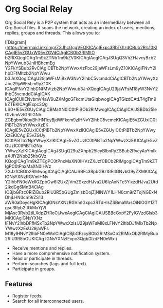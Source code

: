 # Org Social Relay

Org Social Rely is a P2P system that acts as an intermediary between all Org Social files. It scans the network, creating an index of users, mentions, replies, groups and threads. This allows you to:

![Diagram](https://mermaid.ink/img/Z3JhcGggVEQKICAgIExpc3RbTGlzdCBub2Rlc10KICAgIE5vZGUxW05vZGVdCiAgICBOb2RlMltO
b2RlXQogICAgTm9kZTNbTm9kZV0KICAgIAogICAgJSUgQ3VhZHJvcyBzb2NpYWwub3JnIHBhcmEg
Y2FkYSBub2RvCiAgICBTb2NpYWwxXzFbc29jaWFsLm9yZ10KICAgIFNvY2lhbDFfMltzb2NpYWwu
b3JnXQogICAgU29jaWFsMl8xW3NvY2lhbC5vcmddCiAgICBTb2NpYWwyXzJbc29jaWFsLm9yZ10K
ICAgIFNvY2lhbDNfMVtzb2NpYWwub3JnXQogICAgU29jaWFsM18yW3NvY2lhbC5vcmddCiAgICAK
ICAgICUlIENvbmV4aW9uZXMgcGFkcmUtaGlqbwogICAgTGlzdCAtLT4gTm9kZTEKICAgIExpc3Qg
LS0+IE5vZGUyCiAgICBMaXN0IC0tPiBOb2RlMwogICAgCiAgICAlJSBDb25leGlvbmVzIGRlIGNh
ZGEgbm9kbyBhIHN1cyBjdWFkcm9zIHNvY2lhbC5vcmcKICAgIE5vZGUxIC0tPiBTb2NpYWwxXzEK
ICAgIE5vZGUxIC0tPiBTb2NpYWwxXzIKICAgIE5vZGUyIC0tPiBTb2NpYWwyXzEKICAgIE5vZGUy
IC0tPiBTb2NpYWwyXzIKICAgIE5vZGUzIC0tPiBTb2NpYWwzXzEKICAgIE5vZGUzIC0tPiBTb2Np
YWwzXzIKICAgIAogICAgJSUgQ29uZXhpb25lcyBlbnRyZSBub2RvcyAoYmlkaXJlY2Npb25hbGVz
KQogICAgTm9kZTEgPC0tPnxMaXN0IHVzZXJzfCBOb2RlMgogICAgTm9kZTIgPC0tPnxMaXN0IHVz
ZXJzfCBOb2RlMwogICAgCiAgICAlJSBFc3RpbG9zIGRlIGNvbG9yZXMKICAgIGNsYXNzRGVmIHNv
Y2lhbFN0eWxlIGZpbGw6I2UxZjVmZSxzdHJva2U6IzAxNTc5YixzdHJva2Utd2lkdGg6MnB4CiAg
ICBjbGFzc0RlZiBub2RlU3R5bGUgZmlsbDojZjNlNWY1LHN0cm9rZTojNGExNDhjLHN0cm9rZS13
aWR0aDoycHgKICAgIGNsYXNzRGVmIGxpc3RTdHlsZSBmaWxsOiNlOGY1ZTgsc3Ryb2tlOiMxYjVl
MjAsc3Ryb2tlLXdpZHRoOjJweAogICAgCiAgICAlJSBBcGxpY2FyIGVzdGlsb3MKICAgIGNsYXNz
IFNvY2lhbDFfMSxTb2NpYWwxXzIsU29jaWFsMl8xLFNvY2lhbDJfMixTb2NpYWwzXzEsU29jaWFs
M18yIHNvY2lhbFN0eWxlCiAgICBjbGFzcyBOb2RlMSxOb2RlMixOb2RlMyBub2RlU3R5bGUKICAg
IGNsYXNzIExpc3QgbGlzdFN0eWxl)

- Receive mentions and replies.
- Have a more comprehensive notification system.
- Read or participate in threads.
- Perform searches (tags and full text).
- Participate in groups.

## Features

- Register feeds.
- Search for all interconnected users.
